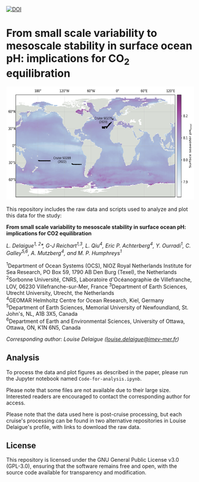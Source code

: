 [![DOI](https://zenodo.org/badge/DOI/10.5281/zenodo.15873817.svg)](https://doi.org/10.5281/zenodo.15873817)

# From small scale variability to mesoscale stability in surface ocean pH: implications for CO<sub>2</sub> equilibration

<img src="figs/figure1.png" width="682" height="303" />

This repository includes the raw data and scripts used to analyze and plot this data for the study:

**From small scale variability to mesoscale stability in surface ocean pH: implications for CO2 equilibration**

*L. Delaigue<sup>1, 2</sup>\*, G-J Reichart<sup>1,3</sup>, L. Qiu<sup>4</sup>,  Eric P. Achterberg<sup>4</sup>, Y. Ourradi<sup>1</sup>, C. Galley<sup>5,6</sup>, A. Mutzberg<sup>4</sup>,  and M. P. Humphreys<sup>1</sup>*

<sup>1</sup>Department of Ocean Systems (OCS), NIOZ Royal Netherlands Institute for Sea Research, PO Box 59, 1790 AB Den Burg (Texel), the Netherlands  
<sup>2</sup>Sorbonne Université, CNRS, Laboratoire d'Océanographie de Villefranche, LOV, 06230 Villefranche-sur-Mer, France
<sup>3</sup>Department of Earth Sciences, Utrecht University, Utrecht, the Netherlands  
<sup>4</sup>GEOMAR Helmholtz Centre for Ocean Research, Kiel, Germany
<sup>5</sup>Department of Earth Sciences, Memorial University of Newfoundland, St. John's, NL, A1B 3X5, Canada  
<sup>6</sup>Department of Earth and Environmental Sciences, University of Ottawa, Ottawa, ON, K1N 6N5, Canada  

*Corresponding author: Louise Delaigue ([louise.delaigue@imev-mer.fr](mailto:louise.delaigue@imev-mer.fr))*

## Analysis
To process the data and plot figures as described in the paper, please run the Jupyter notebook named `Code-for-analysis.ipynb`.

Please note that some files are not available due to their large size. Interested readers are encouraged to contact the corresponding author for access.

Please note that the data used here is post-cruise processing, but each cruise's processing can be found in two alternative repositories in Louise Delaigue's profile, with links to download the raw data.

## License
This repository is licensed under the GNU General Public License v3.0 (GPL-3.0), ensuring that the software remains free and open, with the source code available for transparency and modification.
